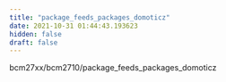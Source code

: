 ```yaml
---
title: "package_feeds_packages_domoticz"
date: 2021-10-31 01:44:43.193623
hidden: false
draft: false
---
```


bcm27xx/bcm2710/package_feeds_packages_domoticz

